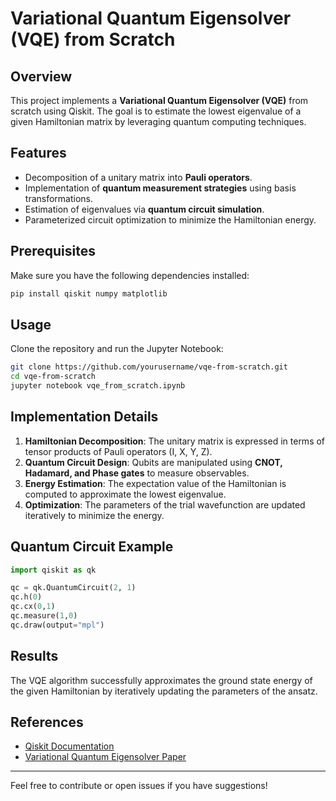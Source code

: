 # Variational Quantum Eigensolver (VQE) from Scratch

## Overview
This project implements a **Variational Quantum Eigensolver (VQE)** from scratch using Qiskit. The goal is to estimate the lowest eigenvalue of a given Hamiltonian matrix by leveraging quantum computing techniques.

## Features
- Decomposition of a unitary matrix into **Pauli operators**.
- Implementation of **quantum measurement strategies** using basis transformations.
- Estimation of eigenvalues via **quantum circuit simulation**.
- Parameterized circuit optimization to minimize the Hamiltonian energy.

## Prerequisites
Make sure you have the following dependencies installed:

```bash
pip install qiskit numpy matplotlib
```

## Usage
Clone the repository and run the Jupyter Notebook:

```bash
git clone https://github.com/yourusername/vqe-from-scratch.git
cd vqe-from-scratch
jupyter notebook vqe_from_scratch.ipynb
```

## Implementation Details
1. **Hamiltonian Decomposition**: The unitary matrix is expressed in terms of tensor products of Pauli operators (I, X, Y, Z).
2. **Quantum Circuit Design**: Qubits are manipulated using **CNOT, Hadamard, and Phase gates** to measure observables.
3. **Energy Estimation**: The expectation value of the Hamiltonian is computed to approximate the lowest eigenvalue.
4. **Optimization**: The parameters of the trial wavefunction are updated iteratively to minimize the energy.

## Quantum Circuit Example
```python
import qiskit as qk

qc = qk.QuantumCircuit(2, 1)
qc.h(0)
qc.cx(0,1)
qc.measure(1,0)
qc.draw(output="mpl")
```

## Results
The VQE algorithm successfully approximates the ground state energy of the given Hamiltonian by iteratively updating the parameters of the ansatz.

## References
- [Qiskit Documentation](https://qiskit.org/documentation/)
- [Variational Quantum Eigensolver Paper](https://arxiv.org/abs/1304.3061)

---
Feel free to contribute or open issues if you have suggestions!

